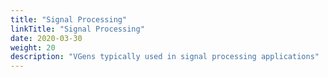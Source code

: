 ```yaml
---
title: "Signal Processing"
linkTitle: "Signal Processing"
date: 2020-03-30
weight: 20
description: "VGens typically used in signal processing applications"
---
```


